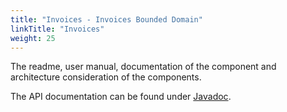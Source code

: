 ```yaml
---
title: "Invoices - Invoices Bounded Domain"
linkTitle: "Invoices"
weight: 25
---
```


The readme, user manual, documentation of the component and architecture consideration of the components.

The API documentation can be found under [Javadoc](/docs/domains/invoices/api-invoices/index.html).
